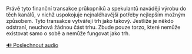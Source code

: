 
Právě tyto finanční transakce průkopníků a spekulantů navádějí výrobu do těch kanálů, v nichž uspokojuje nejnaléhavější potřeby nejlepším možným způsobem. Tyto transakce vytvářejí trh jako takový. Jestliže je někdo odstraní, neuchová žádnou část trhu. Zbude pouze torzo, které nemůže existovat samo o sobě a nemůže fungovat jako trh.

[🔊 Poslechnout audio](/data/7-paragraphs/audio/chapter_142/para_008-Prv-tyto-finann-transakce-prkopnk-a-spekula.mp3)
